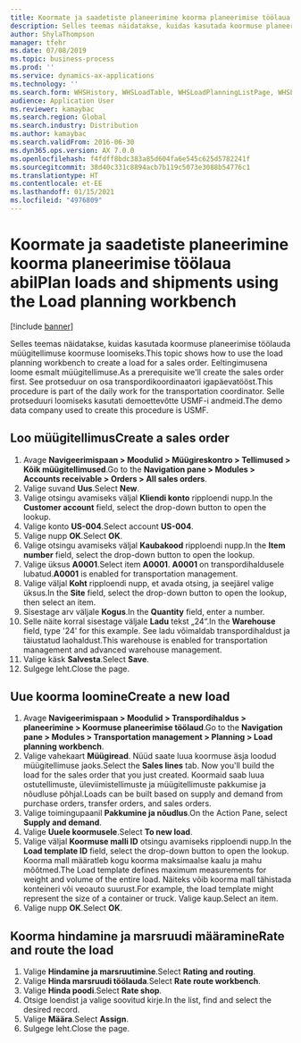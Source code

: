 ```yaml
---
title: Koormate ja saadetiste planeerimine koorma planeerimise töölaua abil
description: Selles teemas näidatakse, kuidas kasutada koormuse planeerimise töölauda müügitellimuse koormuse loomiseks.
author: ShylaThompson
manager: tfehr
ms.date: 07/08/2019
ms.topic: business-process
ms.prod: ''
ms.service: dynamics-ax-applications
ms.technology: ''
ms.search.form: WHSHistory, WHSLoadTable, WHSLoadPlanningListPage, WHSLoadPlanningWorkbench
audience: Application User
ms.reviewer: kamaybac
ms.search.region: Global
ms.search.industry: Distribution
ms.author: kamaybac
ms.search.validFrom: 2016-06-30
ms.dyn365.ops.version: AX 7.0.0
ms.openlocfilehash: f4fdff8bdc383a85d604fa6e545c625d5782241f
ms.sourcegitcommit: 38d40c331c8894acb7b119c5073e3088b54776c1
ms.translationtype: HT
ms.contentlocale: et-EE
ms.lasthandoff: 01/15/2021
ms.locfileid: "4976809"
---
```

# <a name="plan-loads-and-shipments-using-the-load-planning-workbench"></a><span data-ttu-id="8a459-103">Koormate ja saadetiste planeerimine koorma planeerimise töölaua abil</span><span class="sxs-lookup"><span data-stu-id="8a459-103">Plan loads and shipments using the Load planning workbench</span></span>

[!include [banner](../../includes/banner.md)]

<span data-ttu-id="8a459-104">Selles teemas näidatakse, kuidas kasutada koormuse planeerimise töölauda müügitellimuse koormuse loomiseks.</span><span class="sxs-lookup"><span data-stu-id="8a459-104">This topic shows how to use the load planning workbench to create a load for a sales order.</span></span> <span data-ttu-id="8a459-105">Eeltingimusena loome esmalt müügitellimuse.</span><span class="sxs-lookup"><span data-stu-id="8a459-105">As a prerequisite we'll create the sales order first.</span></span> <span data-ttu-id="8a459-106">See protseduur on osa transpordikoordinaatori igapäevatööst.</span><span class="sxs-lookup"><span data-stu-id="8a459-106">This procedure is part of the daily work for the transportation coordinator.</span></span> <span data-ttu-id="8a459-107">Selle protseduuri loomiseks kasutati demoettevõtte USMF-i andmeid.</span><span class="sxs-lookup"><span data-stu-id="8a459-107">The demo data company used to create this procedure is USMF.</span></span>


## <a name="create-a-sales-order"></a><span data-ttu-id="8a459-108">Loo müügitellimus</span><span class="sxs-lookup"><span data-stu-id="8a459-108">Create a sales order</span></span>
1. <span data-ttu-id="8a459-109">Avage **Navigeerimispaan > Moodulid > Müügireskontro > Tellimused > Kõik müügitellimused**.</span><span class="sxs-lookup"><span data-stu-id="8a459-109">Go to the **Navigation pane > Modules > Accounts receivable > Orders > All sales orders**.</span></span>
2. <span data-ttu-id="8a459-110">Valige suvand **Uus**.</span><span class="sxs-lookup"><span data-stu-id="8a459-110">Select **New**.</span></span>
3. <span data-ttu-id="8a459-111">Valige otsingu avamiseks väljal **Kliendi konto** ripploendi nupp.</span><span class="sxs-lookup"><span data-stu-id="8a459-111">In the **Customer account** field, select the drop-down button to open the lookup.</span></span>
4. <span data-ttu-id="8a459-112">Valige konto **US-004**.</span><span class="sxs-lookup"><span data-stu-id="8a459-112">Select account **US-004**.</span></span>
5. <span data-ttu-id="8a459-113">Valige nupp **OK**.</span><span class="sxs-lookup"><span data-stu-id="8a459-113">Select **OK**.</span></span>
6. <span data-ttu-id="8a459-114">Valige otsingu avamiseks väljal **Kaubakood** ripploendi nupp.</span><span class="sxs-lookup"><span data-stu-id="8a459-114">In the **Item number** field, select the drop-down button to open the lookup.</span></span>
7. <span data-ttu-id="8a459-115">Valige üksus **A0001**.</span><span class="sxs-lookup"><span data-stu-id="8a459-115">Select item **A0001**.</span></span> <span data-ttu-id="8a459-116">**A0001** on transpordihaldusele lubatud.</span><span class="sxs-lookup"><span data-stu-id="8a459-116">**A0001** is enabled for transportation management.</span></span>  
8. <span data-ttu-id="8a459-117">Valige väljal **Koht** ripploendi nupp, et avada otsing, ja seejärel valige üksus.</span><span class="sxs-lookup"><span data-stu-id="8a459-117">In the **Site** field, select the drop-down button to open the lookup, then select an item.</span></span>
9. <span data-ttu-id="8a459-118">Sisestage arv väljale **Kogus**.</span><span class="sxs-lookup"><span data-stu-id="8a459-118">In the **Quantity** field, enter a number.</span></span>
10. <span data-ttu-id="8a459-119">Selle näite korral sisestage väljale **Ladu** tekst „24“.</span><span class="sxs-lookup"><span data-stu-id="8a459-119">In the **Warehouse** field, type '24' for this example.</span></span> <span data-ttu-id="8a459-120">See ladu võimaldab transpordihaldust ja täiustatud laohaldust.</span><span class="sxs-lookup"><span data-stu-id="8a459-120">This warehouse is enabled for transportation management and advanced warehouse management.</span></span>  
11. <span data-ttu-id="8a459-121">Valige käsk **Salvesta**.</span><span class="sxs-lookup"><span data-stu-id="8a459-121">Select **Save**.</span></span>
12. <span data-ttu-id="8a459-122">Sulgege leht.</span><span class="sxs-lookup"><span data-stu-id="8a459-122">Close the page.</span></span>

## <a name="create-a-new-load"></a><span data-ttu-id="8a459-123">Uue koorma loomine</span><span class="sxs-lookup"><span data-stu-id="8a459-123">Create a new load</span></span>
1. <span data-ttu-id="8a459-124">Avage **Navigeerimispaan > Moodulid > Transpordihaldus > planeerimine > Koormuse planeerimise töölaud**.</span><span class="sxs-lookup"><span data-stu-id="8a459-124">Go to the **Navigation pane > Modules > Transportation management > Planning > Load planning workbench**.</span></span>
2. <span data-ttu-id="8a459-125">Valige vahekaart **Müügiread**. Nüüd saate luua koormuse äsja loodud müügitellimuse jaoks.</span><span class="sxs-lookup"><span data-stu-id="8a459-125">Select the **Sales lines** tab. Now you'll build the load for the sales order that you just created.</span></span> <span data-ttu-id="8a459-126">Koormaid saab luua ostutellimuste, üleviimistellimuste ja müügitellimuste pakkumise ja nõudluse põhjal.</span><span class="sxs-lookup"><span data-stu-id="8a459-126">Loads can be built based on supply and demand from purchase orders, transfer orders, and sales orders.</span></span>  
3. <span data-ttu-id="8a459-127">Valige toimingupaanil **Pakkumine ja nõudlus**.</span><span class="sxs-lookup"><span data-stu-id="8a459-127">On the Action Pane, select **Supply and demand**.</span></span>
4. <span data-ttu-id="8a459-128">Valige **Uuele koormusele**.</span><span class="sxs-lookup"><span data-stu-id="8a459-128">Select **To new load**.</span></span>
5. <span data-ttu-id="8a459-129">Valige väljal **Koormuse malli ID** otsingu avamiseks ripploendi nupp.</span><span class="sxs-lookup"><span data-stu-id="8a459-129">In the **Load template ID** field, select the drop-down button to open the lookup.</span></span> <span data-ttu-id="8a459-130">Koorma mall määratleb kogu koorma maksimaalse kaalu ja mahu mõõtmed.</span><span class="sxs-lookup"><span data-stu-id="8a459-130">The Load template defines maximum measurements for weight and volume of the entire load.</span></span> <span data-ttu-id="8a459-131">Näiteks võib koorma mall tähistada konteineri või veoauto suurust.</span><span class="sxs-lookup"><span data-stu-id="8a459-131">For example, the load template might represent the size of a container or truck.</span></span> <span data-ttu-id="8a459-132">Valige kaup.</span><span class="sxs-lookup"><span data-stu-id="8a459-132">Select an item.</span></span>
6. <span data-ttu-id="8a459-133">Valige nupp **OK**.</span><span class="sxs-lookup"><span data-stu-id="8a459-133">Select **OK**.</span></span>

## <a name="rate-and-route-the-load"></a><span data-ttu-id="8a459-134">Koorma hindamine ja marsruudi määramine</span><span class="sxs-lookup"><span data-stu-id="8a459-134">Rate and route the load</span></span>
1. <span data-ttu-id="8a459-135">Valige **Hindamine ja marsruutimine**.</span><span class="sxs-lookup"><span data-stu-id="8a459-135">Select **Rating and routing**.</span></span>
2. <span data-ttu-id="8a459-136">Valige **Hinda marsruudi töölauda**.</span><span class="sxs-lookup"><span data-stu-id="8a459-136">Select **Rate route workbench**.</span></span>
3. <span data-ttu-id="8a459-137">Valige **Hinda poodi**.</span><span class="sxs-lookup"><span data-stu-id="8a459-137">Select **Rate shop**.</span></span>
4. <span data-ttu-id="8a459-138">Otsige loendist ja valige soovitud kirje.</span><span class="sxs-lookup"><span data-stu-id="8a459-138">In the list, find and select the desired record.</span></span>
5. <span data-ttu-id="8a459-139">Valige **Määra**.</span><span class="sxs-lookup"><span data-stu-id="8a459-139">Select **Assign**.</span></span>
6. <span data-ttu-id="8a459-140">Sulgege leht.</span><span class="sxs-lookup"><span data-stu-id="8a459-140">Close the page.</span></span>

